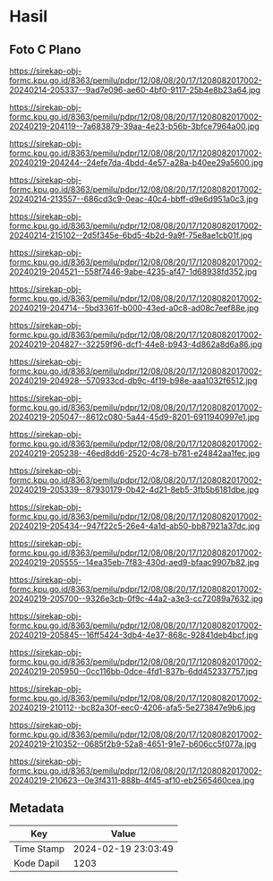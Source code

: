 # Hasil

## Foto C Plano

https://sirekap-obj-formc.kpu.go.id/8363/pemilu/pdpr/12/08/08/20/17/1208082017002-20240214-205337--9ad7e096-ae60-4bf0-9117-25b4e8b23a64.jpg

https://sirekap-obj-formc.kpu.go.id/8363/pemilu/pdpr/12/08/08/20/17/1208082017002-20240219-204119--7a683879-39aa-4e23-b56b-3bfce7964a00.jpg

https://sirekap-obj-formc.kpu.go.id/8363/pemilu/pdpr/12/08/08/20/17/1208082017002-20240219-204244--24efe7da-4bdd-4e57-a28a-b40ee29a5600.jpg

https://sirekap-obj-formc.kpu.go.id/8363/pemilu/pdpr/12/08/08/20/17/1208082017002-20240214-213557--686cd3c9-0eac-40c4-bbff-d9e6d951a0c3.jpg

https://sirekap-obj-formc.kpu.go.id/8363/pemilu/pdpr/12/08/08/20/17/1208082017002-20240214-215102--2d5f345e-6bd5-4b2d-9a9f-75e8ae1cb01f.jpg

https://sirekap-obj-formc.kpu.go.id/8363/pemilu/pdpr/12/08/08/20/17/1208082017002-20240219-204521--558f7446-9abe-4235-af47-1d68938fd352.jpg

https://sirekap-obj-formc.kpu.go.id/8363/pemilu/pdpr/12/08/08/20/17/1208082017002-20240219-204714--5bd3361f-b000-43ed-a0c8-ad08c7eef88e.jpg

https://sirekap-obj-formc.kpu.go.id/8363/pemilu/pdpr/12/08/08/20/17/1208082017002-20240219-204827--32259f96-dcf1-44e8-b943-4d862a8d6a86.jpg

https://sirekap-obj-formc.kpu.go.id/8363/pemilu/pdpr/12/08/08/20/17/1208082017002-20240219-204928--570933cd-db9c-4f19-b98e-aaa1032f6512.jpg

https://sirekap-obj-formc.kpu.go.id/8363/pemilu/pdpr/12/08/08/20/17/1208082017002-20240219-205047--8612c080-5a44-45d9-8201-6911940997e1.jpg

https://sirekap-obj-formc.kpu.go.id/8363/pemilu/pdpr/12/08/08/20/17/1208082017002-20240219-205238--46ed8dd6-2520-4c78-b781-e24842aa1fec.jpg

https://sirekap-obj-formc.kpu.go.id/8363/pemilu/pdpr/12/08/08/20/17/1208082017002-20240219-205339--87930179-0b42-4d21-8eb5-3fb5b6181dbe.jpg

https://sirekap-obj-formc.kpu.go.id/8363/pemilu/pdpr/12/08/08/20/17/1208082017002-20240219-205434--947f22c5-26e4-4a1d-ab50-bb87921a37dc.jpg

https://sirekap-obj-formc.kpu.go.id/8363/pemilu/pdpr/12/08/08/20/17/1208082017002-20240219-205555--14ea35eb-7f83-430d-aed9-bfaac9907b82.jpg

https://sirekap-obj-formc.kpu.go.id/8363/pemilu/pdpr/12/08/08/20/17/1208082017002-20240219-205700--9326e3cb-0f9c-44a2-a3e3-cc72089a7632.jpg

https://sirekap-obj-formc.kpu.go.id/8363/pemilu/pdpr/12/08/08/20/17/1208082017002-20240219-205845--16ff5424-3db4-4e37-868c-92841deb4bcf.jpg

https://sirekap-obj-formc.kpu.go.id/8363/pemilu/pdpr/12/08/08/20/17/1208082017002-20240219-205950--0cc116bb-0dce-4fd1-837b-6dd452337757.jpg

https://sirekap-obj-formc.kpu.go.id/8363/pemilu/pdpr/12/08/08/20/17/1208082017002-20240219-210112--bc82a30f-eec0-4206-afa5-5e273847e9b6.jpg

https://sirekap-obj-formc.kpu.go.id/8363/pemilu/pdpr/12/08/08/20/17/1208082017002-20240219-210352--0685f2b9-52a8-4651-91e7-b606cc5f077a.jpg

https://sirekap-obj-formc.kpu.go.id/8363/pemilu/pdpr/12/08/08/20/17/1208082017002-20240219-210623--0e3f4311-888b-4f45-af10-eb2565460cea.jpg


## Metadata

| Key        | Value               |
| ---------- | ------------------- |
| Time Stamp | 2024-02-19 23:03:49 |
| Kode Dapil | 1203                |



